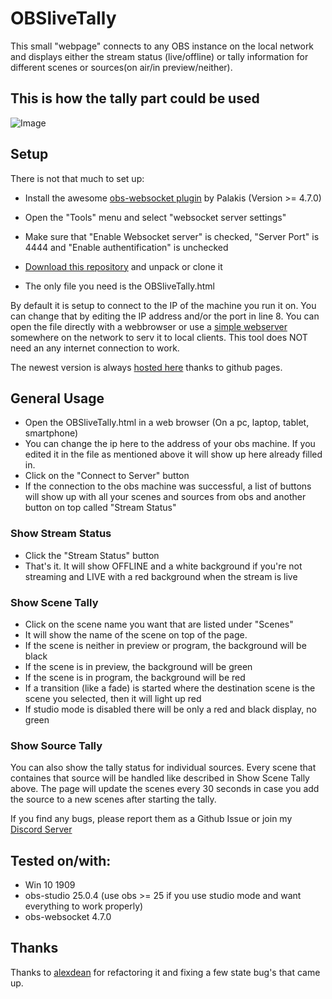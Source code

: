 # OBSliveTally

This small "webpage" connects to any OBS instance on the local network and displays either the stream status (live/offline) or tally information for different scenes or sources(on air/in preview/neither).

## This is how the tally part could be used

![Image](https://cdn.lebaston100.de/git/obslivetally/animation_small.gif)

## Setup
There is not that much to set up:
- Install the awesome [obs-websocket plugin](https://github.com/Palakis/obs-websocket/releases) by Palakis (Version >= 4.7.0)
- Open the "Tools" menu and select "websocket server settings"
- Make sure that "Enable Websocket server" is checked, "Server Port" is 4444 and "Enable authentification" is unchecked

- [Download this repository](https://github.com/lebaston100/OBSliveTally/archive/master.zip) and unpack or clone it
- The only file you need is the OBSliveTally.html

By default it is setup to connect to the IP of the machine you run it on. You can change that by editing the IP address and/or the port in line 8.
You can open the file directly with a webbrowser or use a [simple webserver](https://github.com/maditnerd/WinSimpleHTTP) somewhere on the network to serv it to local clients.
This tool does NOT need an any internet connection to work.

The newest version is always [hosted here](https://lebaston100.github.io/OBSliveTally/OBSliveTally.html) thanks to github pages.

## General Usage
- Open the OBSliveTally.html in a web browser (On a pc, laptop, tablet, smartphone)
- You can change the ip here to the address of your obs machine. If you edited it in the file as mentioned above it will show up here already filled in.
- Click on the "Connect to Server" button
- If the connection to the obs machine was successful, a list of buttons will show up with all your scenes and sources from obs and another button on top called "Stream Status"

### Show Stream Status
- Click the "Stream Status" button
- That's it. It will show OFFLINE and a white background if you're not streaming and LIVE with a red background when the stream is live

### Show Scene Tally
- Click on the scene name you want that are listed under "Scenes"
- It will show the name of the scene on top of the page.
- If the scene is neither in preview or program, the background will be black
- If the scene is in preview, the background will be green
- If the scene is in program, the background will be red
- If a transition (like a fade) is started where the destination scene is the scene you selected, then it will light up red
- If studio mode is disabled there will be only a red and black display, no green

### Show Source Tally
You can also show the tally status for individual sources. Every scene that containes that source will be handled like described in Show Scene Tally above. The page will update the scenes every 30 seconds in case you add the source to a new scenes after starting the tally.

If you find any bugs, please report them as a Github Issue or join my [Discord Server](https://discord.gg/PCYQJwX)

## Tested on/with:
- Win 10 1909
- obs-studio 25.0.4 (use obs >= 25 if you use studio mode and want everything to work properly)
- obs-websocket 4.7.0

## Thanks

Thanks to [alexdean](https://github.com/alexdean) for refactoring it and fixing a few state bug's that came up.